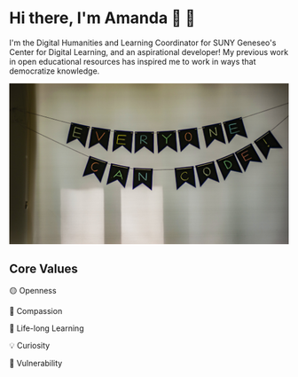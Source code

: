 # Hi there, I'm Amanda :wave: :sunflower:

I'm the Digital Humanities and Learning Coordinator for SUNY Geneseo's Center for Digital Learning, and an aspirational developer! My previous work in open educational resources has inspired me to work in ways that democratize knowledge.

![](./images/code.jpg)

## Core Values

:yellow_circle: Openness

:cherry_blossom: Compassion

:open_book: Life-long Learning

:bulb: Curiosity

:seedling: Vulnerability

<!--
**ajeannette/ajeannette** is a ✨ _special_ ✨ repository because its `README.md` (this file) appears on your GitHub profile.

Here are some ideas to get you started:

- 🔭 I’m currently working on ...
- 🌱 I’m currently learning ...
- 👯 I’m looking to collaborate on ...
- 🤔 I’m looking for help with ...
- 💬 Ask me about ...
- 📫 How to reach me: ...
- 😄 Pronouns: ...
- ⚡ Fun fact: ...
-->
